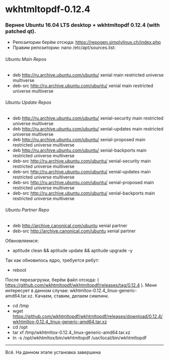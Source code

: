# wkhtmltopdf-0.12.4

### Вернее Ubuntu 16.04 LTS desktop + wkhtmltopdf 0.12.4 (with patched qt).

+ Репозитории берём отсюда: https://repogen.simplylinux.ch/index.php
+ Правим репозитории: nano /etc/apt/sources.list:

###### Ubuntu Main Repos
+ deb http://ru.archive.ubuntu.com/ubuntu/ xenial main restricted universe multiverse 
+ deb-src http://ru.archive.ubuntu.com/ubuntu/ xenial main restricted universe multiverse 
###### Ubuntu Update Repos
+ deb http://ru.archive.ubuntu.com/ubuntu/ xenial-security main restricted universe multiverse 
+ deb http://ru.archive.ubuntu.com/ubuntu/ xenial-updates main restricted universe multiverse 
+ deb http://ru.archive.ubuntu.com/ubuntu/ xenial-proposed main restricted universe multiverse 
+ deb http://ru.archive.ubuntu.com/ubuntu/ xenial-backports main restricted universe multiverse 
+ deb-src http://ru.archive.ubuntu.com/ubuntu/ xenial-security main restricted universe multiverse 
+ deb-src http://ru.archive.ubuntu.com/ubuntu/ xenial-updates main restricted universe multiverse 
+ deb-src http://ru.archive.ubuntu.com/ubuntu/ xenial-proposed main restricted universe multiverse 
+ deb-src http://ru.archive.ubuntu.com/ubuntu/ xenial-backports main restricted universe multiverse 
###### Ubuntu Partner Repo
+ deb http://archive.canonical.com/ubuntu xenial partner
+ deb-src http://archive.canonical.com/ubuntu xenial partner

Обвновляемся:
+ aptitude clean && aptitude update && aptitude upgrade -y

Так как обновилось ядро, требуется ребут:

+ reboot

После перезагрузки, берём файл отсюда: ( https://github.com/wkhtmltopdf/wkhtmltopdf/releases/tag/0.12.4 ). Меня интересует в данном случае: wkhtmltox-0.12.4_linux-generic-amd64.tar.xz. Качаем, ставим, делаем симлинк.

+ cd /tmp
+ wget https://github.com/wkhtmltopdf/wkhtmltopdf/releases/download/0.12.4/wkhtmltox-0.12.4_linux-generic-amd64.tar.xz
+ cd /opt
+ tar xf /tmp/wkhtmltox-0.12.4_linux-generic-amd64.tar.xz
+ ln -s /opt/wkhtmltox/bin/wkhtmltopdf /usr/local/bin/wkhtmltopdf

-------
Всё. На данном этапе установка завершена
